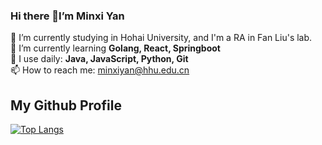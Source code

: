 ### Hi there 👋I’m Minxi Yan

🔭 I’m currently studying in Hohai University, and I'm a RA in Fan Liu's lab.  
🌱 I’m currently learning **Golang, React, Springboot**  
🚀 I use daily: **Java, JavaScript, Python, Git**  
📫 How to reach me: minxiyan@hhu.edu.cn

## My Github Profile
<!-- ![Anurag's GitHub stats](https://github-readme-stats.vercel.app/api?username=Yan0613&show_icons=true)   -->

[![Top Langs](https://github-readme-stats.vercel.app/api/top-langs/?username=Yan0613&layout=compact)](https://github.com/Yan0613/github-readme-stats)
